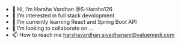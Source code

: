 - 👋 Hi, I’m Harsha Vardhan @S-Harsha126
- 👀 I’m interested in full stack devolopment
- 🌱 I’m currently learning React and Spring Boot API
- 💞️ I’m looking to collaborate on ...
- 📫 How to reach me harshavardhan.sivadhanam@valuemedi.com

<!---
S-Harsha126/S-Harsha126 is a ✨ special ✨ repository because its `README.md` (this file) appears on your GitHub profile.
You can click the Preview link to take a look at your changes.
--->
